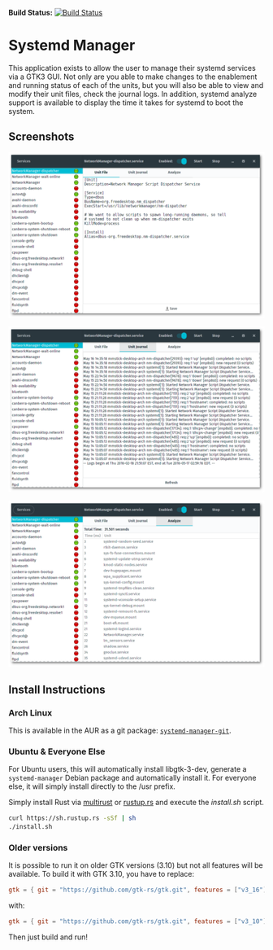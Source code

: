 **Build Status:** [![Build Status](https://travis-ci.org/mmstick/systemd-manager.png?branch=master)](https://travis-ci.org/mmstick/systemd-manager)

# Systemd Manager

This application exists to allow the user to manage their systemd services via a GTK3 GUI. Not only are you able to make changes to the enablement and running status of each of the units, but you will also be able to view and modify their unit files, check the journal logs. In addition, systemd analyze support is available to display the time it takes for systemd to boot the system.

## Screenshots

![Unit Files](screenshot-unit-file.png)

![Unit Journal](screenshot-unit-journal.png)

![Analyze](screenshot-analyze.png)

## Install Instructions

### Arch Linux

This is available in the AUR as a git package: [`systemd-manager-git`](https://aur.archlinux.org/packages/systemd-manager-git/).

### Ubuntu & Everyone Else

For Ubuntu users, this will automatically install libgtk-3-dev, generate a `systemd-manager` Debian package and automatically install it. For everyone else, it will simply install directly to the /usr prefix.

Simply install Rust via [multirust](https://github.com/brson/multirust) or [rustup.rs](https://www.rustup.rs/) and execute the _install.sh_ script.

```sh
curl https://sh.rustup.rs -sSf | sh
./install.sh
```

### Older versions

It is possible to run it on older GTK versions (3.10) but not all features will be available. To build it with GTK 3.10, you have to replace:

```Toml
gtk = { git = "https://github.com/gtk-rs/gtk.git", features = ["v3_16"] }
```

with:

```Toml
gtk = { git = "https://github.com/gtk-rs/gtk.git", features = ["v3_10"] }
```

Then just build and run!
